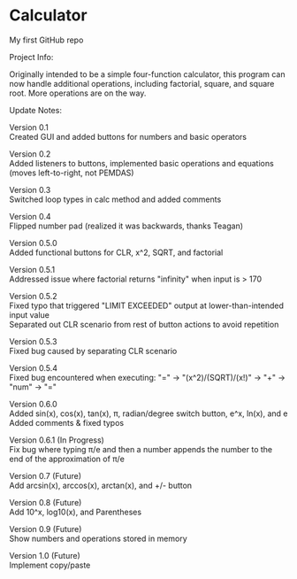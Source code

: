 # Calculator

My first GitHub repo
  
Project Info:  
  
Originally intended to be a simple four-function calculator, this program can now handle additional operations, including factorial, square, and square root. More operations are on the way.  
  
Update Notes:  
  
Version 0.1  
Created GUI and added buttons for numbers and basic operators  
  
Version 0.2  
Added listeners to buttons, implemented basic operations and equations (moves left-to-right, not PEMDAS)  
  
Version 0.3  
Switched loop types in calc method and added comments  
  
Version 0.4  
Flipped number pad (realized it was backwards, thanks Teagan)  
  
Version 0.5.0  
Added functional buttons for CLR, x^2, SQRT, and factorial  
  
Version 0.5.1  
Addressed issue where factorial returns "infinity" when input is > 170  
  
Version 0.5.2  
Fixed typo that triggered "LIMIT EXCEEDED" output at lower-than-intended input value  
Separated out CLR scenario from rest of button actions to avoid repetition  
  
Version 0.5.3  
Fixed bug caused by separating CLR scenario  
  
Version 0.5.4  
Fixed bug encountered when executing: "=" -> "(x^2)/(SQRT)/(x!)" -> "+" -> "num" -> "="  
  
Version 0.6.0  
Added sin(x), cos(x), tan(x), π, radian/degree switch button, e^x, ln(x), and e  
Added comments & fixed typos  
  
Version 0.6.1 (In Progress)  
Fix bug where typing π/e and then a number appends the number to the end of the approximation of π/e  
  
Version 0.7 (Future)  
Add arcsin(x), arccos(x), arctan(x), and +/- button  
  
Version 0.8 (Future)  
Add 10^x, log10(x), and Parentheses  
  
Version 0.9 (Future)  
Show numbers and operations stored in memory  
  
Version 1.0 (Future)  
Implement copy/paste  